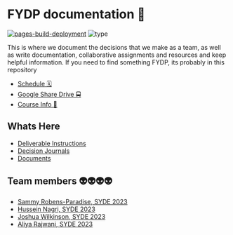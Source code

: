 # FYDP documentation 📕

[![pages-build-deployment](https://github.com/FYDPE/docs/actions/workflows/pages/pages-build-deployment/badge.svg)](https://github.com/FYDPE/docs/actions/workflows/pages/pages-build-deployment)
![type](https://img.shields.io/badge/Type-Documentation-blue)

This is where we document the decisions that we make as a team, as well as write documentation, collaborative assignments and resources and keep helpful information. If you need to find something FYDP, its probably in this repository

- [Schedule 🗓](https://learn.uwaterloo.ca/d2l/le/content/841590/viewContent/4507041/View)
- [Google Share Drive 🚍](https://drive.google.com/drive/folders/1MrEMyx-WuCB6FimR65R9kaUEwUZUXNhH?usp=sharing)
- [Course Info 🏫](https://learn.uwaterloo.ca/d2l/home/841590)

## Whats Here

- [Deliverable Instructions](./deliverable-instructions/README.md)
- [Decision Journals](./descision-journals/README.md)
- [Documents](./documents/README.md)

## Team members 👽👽👽👽

- [Sammy Robens-Paradise, SYDE 2023](https://github.com/SammyRobensParadise)
- [Hussein Nagri, SYDE 2023](https://github.com/hnagri52)
- [Joshua Wilkinson, SYDE 2023](https://github.com/JJwilkin)
- [Aliya Rajwani, SYDE 2023](https://github.com/rajwanialiya)
